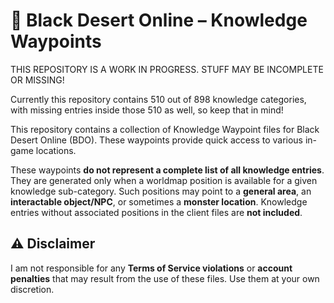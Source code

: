 # 📍 Black Desert Online – Knowledge Waypoints

THIS REPOSITORY IS A WORK IN PROGRESS. STUFF MAY BE INCOMPLETE OR MISSING!

Currently this repository contains 510 out of 898 knowledge categories, with missing entries inside those 510 as well, so keep that in mind!

This repository contains a collection of Knowledge Waypoint files for Black Desert Online (BDO).
These waypoints provide quick access to various in-game locations.

These waypoints **do not represent a complete list of all knowledge entries**.
They are generated only when a worldmap position is available for a given knowledge sub-category.
Such positions may point to a **general area**, an **interactable object/NPC**, or sometimes a **monster location**.
Knowledge entries without associated positions in the client files are **not included**.


## ⚠️ Disclaimer
I am not responsible for any **Terms of Service violations** or **account penalties** that may result from the use of these files. Use them at your own discretion.
